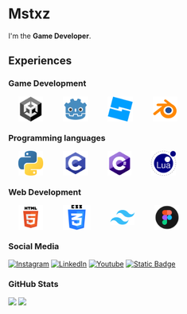 # Mstxz

I'm the **Game Developer**.

## Experiences

### Game Development

<div style="display: flex; align-items: center;">
    <img src="img/Unity.png" height=50 style="margin:0 20px;">
    <img src="img/Godot_icon.svg.png" height=50 style="margin:0 20px;">
    <img src="img/RBS.png" height=50 style="margin:0 20px;">
    <img src="img/Blender.png" height=50 style="margin:0 20px;">
</div>

### Programming languages

<div style="display: flex; align-items: center;">
<img src="img/5848152fcef1014c0b5e4967.png" height=50 style="margin:0 20px;">
<img src="img/C.png" height=50 style="margin:0 20px;">
<img src="img/CS.png" height=50 style="margin:0 20px;">
<img src="img/Lua.png" height=50 style="margin:0 20px;">
</div>

### Web Development

<div style="display: flex; align-items: center;">
<img src="img/HTML.png" height=50 style="margin:0 20px;">
<img src="img/CSS.png" height=50 style="margin:0 20px;">
<img src="img/Tailwind_CSS_Logo.svg.png" height=30 style="margin:0 20px;">
<img src="img/apps-figma.svg" height=50 style="margin:0 20px;">
</div>

### Social Media

 [![Instagram](https://img.shields.io/badge/Instagram-%23E4405F.svg?style=for-the-badge&logo=Instagram&logoColor=white)](https://instagram.com/mstxz.blend)
 [![LinkedIn](https://img.shields.io/badge/LinkedIn-%230077B5.svg?style=for-the-badge&logo=linkedin&logoColor=white)](https://www.linkedin.com/in/mewadee-seeda-1bb16830b/)
[![Youtube](https://img.shields.io/badge/Youtube-red?style=for-the-badge&logo=Youtube&logoColor=white)](https://www.youtube.com/@Mstxz-exe)
[![Static Badge](https://img.shields.io/badge/Soundcloud-red?style=for-the-badge&logo=Soundcloud&logoColor=white&labelColor=orange&color=orange&cacheSeconds=https%3A%2F%2Fwww.youtube.com%2F%40Mstxz-exe)](https://soundcloud.com/mstxz-exe)

### GitHub Stats

![](https://github-readme-stats.vercel.app/api?username=Mstxz&theme=tokyonight&hide_border=true&include_all_commits=true&count_private=true)
![](https://github-readme-stats.vercel.app/api/top-langs/?username=Mstxz&theme=tokyonight&hide_border=true&include_all_commits=true&count_private=true&layout=compact)